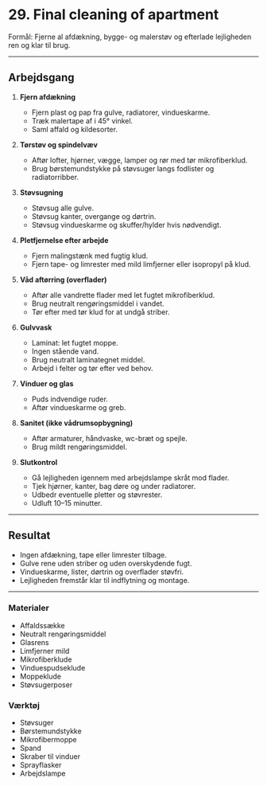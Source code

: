 # 29. Final cleaning of apartment

Formål: Fjerne al afdækning, bygge- og malerstøv og efterlade lejligheden ren og klar til brug.

---

## Arbejdsgang

1. **Fjern afdækning**
   - Fjern plast og pap fra gulve, radiatorer, vindueskarme.
   - Træk malertape af i 45° vinkel.
   - Saml affald og kildesorter.

2. **Tørstøv og spindelvæv**
   - Aftør lofter, hjørner, vægge, lamper og rør med tør mikrofiberklud.
   - Brug børstemundstykke på støvsuger langs fodlister og radiatorribber.

3. **Støvsugning**
   - Støvsug alle gulve.
   - Støvsug kanter, overgange og dørtrin.
   - Støvsug vindueskarme og skuffer/hylder hvis nødvendigt.

4. **Pletfjernelse efter arbejde**
   - Fjern malingstænk med fugtig klud.
   - Fjern tape- og limrester med mild limfjerner eller isopropyl på klud.

5. **Våd aftørring (overflader)**
   - Aftør alle vandrette flader med let fugtet mikrofiberklud.
   - Brug neutralt rengøringsmiddel i vandet.
   - Tør efter med tør klud for at undgå striber.

6. **Gulvvask**
   - Laminat: let fugtet moppe.
   - Ingen stående vand.
   - Brug neutralt laminategnet middel.
   - Arbejd i felter og tør efter ved behov.

7. **Vinduer og glas**
   - Puds indvendige ruder.
   - Aftør vindueskarme og greb.

8. **Sanitet (ikke vådrumsopbygning)**
   - Aftør armaturer, håndvaske, wc-bræt og spejle.
   - Brug mildt rengøringsmiddel.

9. **Slutkontrol**
   - Gå lejligheden igennem med arbejdslampe skråt mod flader.
   - Tjek hjørner, kanter, bag døre og under radiatorer.
   - Udbedr eventuelle pletter og støvrester.
   - Udluft 10–15 minutter.

---

## Resultat
- Ingen afdækning, tape eller limrester tilbage.
- Gulve rene uden striber og uden overskydende fugt.
- Vindueskarme, lister, dørtrin og overflader støvfri.
- Lejligheden fremstår klar til indflytning og montage.

---

### Materialer
- Affaldssække
- Neutralt rengøringsmiddel
- Glasrens
- Limfjerner mild
- Mikrofiberklude
- Vinduespudseklude
- Moppeklude
- Støvsugerposer

### Værktøj
- Støvsuger
- Børstemundstykke
- Mikrofibermoppe
- Spand
- Skraber til vinduer
- Sprayflasker
- Arbejdslampe
